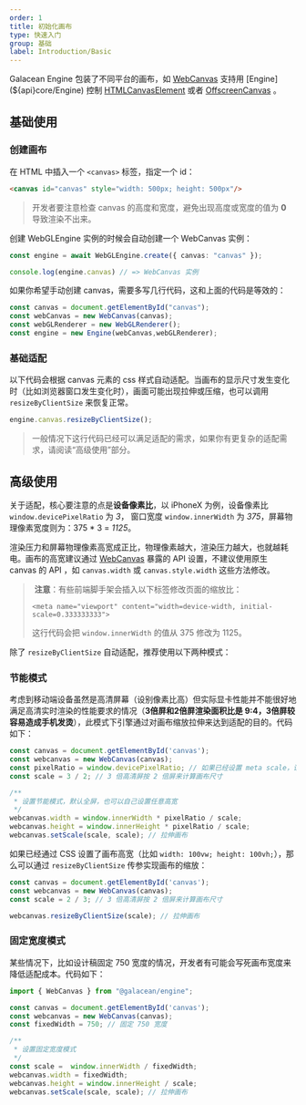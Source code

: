 ```yaml
---
order: 1
title: 初始化画布
type: 快速入门
group: 基础
label: Introduction/Basic
---
```


Galacean Engine 包装了不同平台的画布，如 [WebCanvas](${api}rhi-webgl/WebCanvas) 支持用 [Engine](${api}core/Engine) 控制 [HTMLCanvasElement](https://developer.mozilla.org/en-US/docs/Web/API/HTMLCanvasElement) 或者 [OffscreenCanvas](https://developer.mozilla.org/en-US/docs/Web/API/OffscreenCanvas) 。

## 基础使用

### 创建画布

在 HTML 中插入一个 `<canvas>` 标签，指定一个 id：

```html
<canvas id="canvas" style="width: 500px; height: 500px"/>
```

> 开发者要注意检查 canvas 的高度和宽度，避免出现高度或宽度的值为 **0** 导致渲染不出来。 

创建 WebGLEngine 实例的时候会自动创建一个 WebCanvas 实例：

```typescript
const engine = await WebGLEngine.create({ canvas: "canvas" });

console.log(engine.canvas) // => WebCanvas 实例
```

如果你希望手动创建 canvas，需要多写几行代码，这和上面的代码是等效的：

```typescript
const canvas = document.getElementById("canvas");
const webCanvas = new WebCanvas(canvas);
const webGLRenderer = new WebGLRenderer();
const engine = new Engine(webCanvas,webGLRenderer);
```

### 基础适配

以下代码会根据 canvas 元素的 css 样式自动适配。当画布的显示尺寸发生变化时（比如浏览器窗口发生变化时），画面可能出现拉伸或压缩，也可以调用`resizeByClientSize` 来恢复正常。

```typescript
engine.canvas.resizeByClientSize();
```

> 一般情况下这行代码已经可以满足适配的需求，如果你有更复杂的适配需求，请阅读“高级使用”部分。

## 高级使用

关于适配，核心要注意的点是**设备像素比**，以 iPhoneX 为例，设备像素比 `window.devicePixelRatio` 为 *3*， 窗口宽度 `window.innerWidth` 为 *375*，屏幕物理像素宽度则为：375 * 3 = *1125*。

渲染压力和屏幕物理像素高宽成正比，物理像素越大，渲染压力越大，也就越耗电。画布的高宽建议通过 [WebCanvas](${api}rhi-webgl/WebCanvas) 暴露的 API 设置，不建议使用原生 canvas 的 API ，如 `canvas.width` 或 `canvas.style.width` 这些方法修改。

>️ **注意**：有些前端脚手架会插入以下标签修改页面的缩放比：
>
> `<meta name="viewport" content="width=device-width, initial-scale=0.333333333">`
>
> 这行代码会把 `window.innerWidth` 的值从 375 修改为 1125。

除了 `resizeByClientSize` 自动适配，推荐使用以下两种模式：
### 节能模式

考虑到移动端设备虽然是高清屏幕（设别像素比高）但实际显卡性能并不能很好地满足高清实时渲染的性能要求的情况（**3倍屏和2倍屏渲染面积比是 9:4，3倍屏较容易造成手机发烫**），此模式下引擎通过对画布缩放拉伸来达到适配的目的。代码如下：

```typescript
const canvas = document.getElementById('canvas');
const webcanvas = new WebCanvas(canvas);
const pixelRatio = window.devicePixelRatio; // 如果已经设置 meta scale，请设置为 1
const scale = 3 / 2; // 3 倍高清屏按 2 倍屏来计算画布尺寸

/**
 * 设置节能模式，默认全屏，也可以自己设置任意高宽
 */
webcanvas.width = window.innerWidth * pixelRatio / scale;
webcanvas.height = window.innerHeight * pixelRatio / scale;
webcanvas.setScale(scale, scale); // 拉伸画布
```

如果已经通过 CSS 设置了画布高宽（比如 `width: 100vw; height: 100vh;`），那么可以通过 `resizeByClientSize` 传参实现画布的缩放：

```typescript
const canvas = document.getElementById('canvas');
const webcanvas = new WebCanvas(canvas);
const scale = 2 / 3; // 3 倍高清屏按 2 倍屏来计算画布尺寸

webcanvas.resizeByClientSize(scale); // 拉伸画布
```


### 固定宽度模式

某些情况下，比如设计稿固定 750 宽度的情况，开发者有可能会写死画布宽度来降低适配成本。代码如下：

```typescript
import { WebCanvas } from "@galacean/engine";

const canvas = document.getElementById('canvas');
const webcanvas = new WebCanvas(canvas);
const fixedWidth = 750; // 固定 750 宽度

/**
 * 设置固定宽度模式
 */
const scale =  window.innerWidth / fixedWidth;
webcanvas.width = fixedWidth;
webcanvas.height = window.innerHeight / scale;
webcanvas.setScale(scale, scale); // 拉伸画布
```
